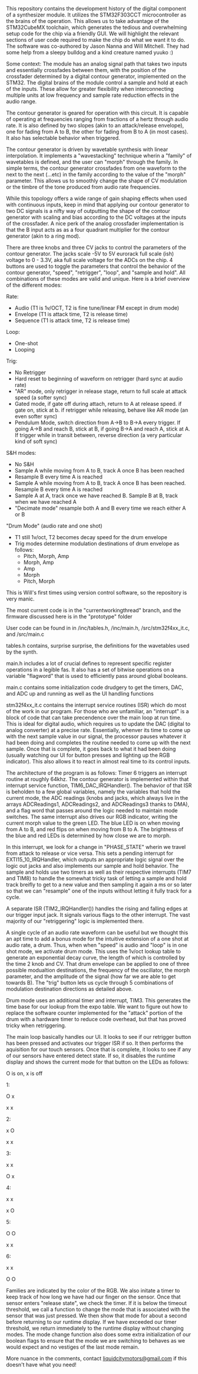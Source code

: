 This repository contains the development history of the digital component of a synthesizer module. It utilizes the STM32F303CCT microcontroller as the brains of the operation. This allows us to take advantage of the STM32CubeMX toolchain, which generates the tedious and overwhelming setup code for the chip via a friendly GUI. We will highlight the relevant sections of user code required to make the chip do what we want it to do.  The software was co-authored by Jason Nanna and Will Mitchell. They had some help from a sleepy bulldog and a kind creature named yuuko :)

Some context: The module has an analog signal path that takes two inputs and essentially crossfades between them, with the position of the crossfader determined by a digital contour generator, implemented on the STM32. The digital brains of the module control a sample and hold at each of the inputs. These allow for greater flexibility when interconnecting multiple units at low frequency and sample rate reduction effects in the audio range.

The contour generator is geared for operation with this circuit. It is capable of operating at frequencies ranging from fractions of a hertz through audio rate. It is also defined by two slopes (akin to an attack/release envelope), one for fading from A to B, the other for fading from B to A (in most cases). It also has selectable behavior when triggered. 

The contour generator is driven by wavetable synthesis with linear interpolation. It implements a "wavestacking" technique wherin a "family" of wavetables is defined, and the user can "morph" through the family. In simple terms, the contour generator crossfades from one waveform to the next to the next (...etc) in the family according to the value of the "morph" parameter. This allows us to smoothly change the shape of CV modulation or the timbre of the tone produced from audio rate frequencies.

While this topology offers a wide range of gain shaping effects when used with continuous inputs, keep in mind that applying our contour generator to two DC signals is a nifty way of outputting the shape of the contour generator with scaling and bias according to the DC voltages at the inputs of the crossfader. A nice perk of the analog crossfader implementation is that the B input acts as as a four quadrant multiplier for the contour generator (akin to a ring mod). 

There are three knobs and three CV jacks to control the parameters of the contour generator. The jacks scale -5V to 5V eurorack full scale (ish) voltage to 0 - 3.3V, aka full scale voltage for the ADCs on the chip. 4 buttons are used to toggle the parameters that control the behavior of the contour generator, "speed", "retrigger", "loop", and "sample and hold". All combinations of these modes are valid and unique. Here is a brief overview of the different modes:

Rate:
- Audio (T1 is 1v/OCT, T2 is fine tune/linear FM except in drum mode)
- Envelope (T1 is attack time, T2 is release time)
- Sequence (T1 is attack time, T2 is release time)

Loop:
- One-shot
- Looping

Trig:
- No Retrigger
- Hard reset to beginning of waveform on retrigger (hard sync at audio rate)
- "AR" mode, only retrigger in release stage, return to full scale at attack speed (a softer sync)
- Gated mode, if gate off during attach, return to A at release speed. if gate on, stick at b. if retrigger while releasing, behave like AR mode (an even softer sync)
- Pendulum Mode, switch direction from A->B to B->A every trigger. If going A->B and reach B, stick at B, if going B->A and reach A, stick at A. If trigger while in transit between, reverse direction (a very particular kind of soft sync)

S&H modes:
- No S&H
- Sample A while moving from A to B, track A once B has been reached
- Resample B every time A is reached
- Sample A while moving from A to B, track A once B has been reached. Resample B every time A is reached
- Sample A at A, track once we have reached B. Sample B at B, track when we have reached A
- "Decimate mode" resample both A and B every time we reach either A or B

"Drum Mode" (audio rate and one shot)
- T1 still 1v/oct, T2 becomes decay speed for the drum envelope
- Trig modes determine modulation destinations of drum envelope as follows:
	- Pitch, Morph, Amp
	- Morph, Amp
	- Amp
	- Morph
	- Pitch, Morph

This is Will's first times using version control software, so the repository is very manic.

The most current code is in the "currentworkingthread" branch, and the firmware discussed here is in the "prototype" folder

User code can be found in in /inc/tables.h, /inc/main.h, /src/stm32f4xx_it.c, and /src/main.c

tables.h contains, surprise surprise, the definitions for the wavetables used by the synth.

main.h includes a lot of crucial defines to represent specific register operations in a legible fas. It also has a set of bitwise operations on a variable "flagword" that is used to efficiently pass around global booleans.

main.c contains some initialization code drudgery to get the timers, DAC, and ADC up and running as well as the UI handling functions

stm32f4xx_it.c contains the interrupt service routines (ISR) which do most of the work in our program. For those who are unfamiliar, an "interrupt" is a block of code that can take precendence over the main loop at run time. This is ideal for digital audio, which requires us to update the DAC (digital to analog converter) at a precise rate. Essentially, whenver its time to come up with the next sample value in our signal, the processor pauses whatever it had been doing and completes the routine needed to come up with the next sample. Once that is complete, it goes back to what it had been doing (usually watching our UI for button presses and lighting up the RGB indicator). This also allows it to react in almost real time to its control inputs.

The architecture of the program is as follows: Timer 6 triggers an interrupt routine at roughly 64khz. The contour generator is implemented within that interrupt service function, TIM6_DAC_IRQHandler(). The behavior of that ISR is beholden to a few global variables, namely the variables that hold the current mode, the ADC readings (knobs and jacks, which always live in the arrays ADCReadings1, ADCReadings2, and ADCReadings3  thanks to DMA), and a flag word that passes around the logic needed to maintain mode switches. The same interrupt also drives our RGB indicator, writing the current morph value to the green LED. The blue LED is on when moving from A to B, and red flips on when moving from B to A. The brightness of the blue and red LEDs is determined by how close we are to morph.

In this interrupt, we look for a change in "PHASE_STATE" wherin we travel from attack to release or vice versa. This sets a pending interrupt for EXTI15_10_IRQHandler, which outputs an appropriate logic signal over the logic out jacks and also implements our sample and hold behavior. The sample and holds use two timers as well as their respective interrupts (TIM7 and TIM8) to handle the somewhat tricky task of letting a sample and hold track breifly to get to a new value and then sampling it again a ms or so later so that we can "resample" one of the inputs without letting it fully track for a cycle.

A separate ISR (TIM2_IRQHandler()) handles the rising and falling edges at our trigger input jack. It signals various flags to the other interrupt. The vast majority of our "retriggering" logic is implemented there. 

A single cycle of an audio rate waveform can be useful but we thought this an apt time to add a bonus mode for the intuitive extension of a one shot at audio rate, a drum. Thus, when when "speed" is audio and "loop" is in one shot mode, we activate drum mode. This uses the 1v/oct lookup table to generate an exponential decay curve, the length of which is controlled by the time 2 knob and CV. That drum envelope can be applied to one of three possible modualtion destinations, the frequency of the oscillator, the morph parameter, and the amplitude of the signal (how far we are able to get towards B). The "trig" button lets us cycle through 5 combinations of modulation destination directions as detailed above.

Drum mode uses an additional timer and interrupt, TIM3. This generates the time base for our lookup from the expo table. We want to figure out how to replace the software counter implemented for the "attack" portion of the drum with a hardware timer to reduce code overhead, but that has proved tricky when retriggering.

The main loop basically handles our UI. It looks to see if our retrigger button has been pressed and activates our trigger ISR if so. It then performs the aquisition for our touch sensors. Once that is complete, it looks to see if any of our sensors have entered detect state. If so, it disables the runtime display and shows the current mode for that button on the LEDs as follows:

O is on, x is off

1:

O   	x


x   	x



2:

x   	O


x   	x




3:

x   	x


O   	x




4:

x   	x


x   	O




5:

O   	O


x   	x




6:

x   	x


O 	  O

Families are indicated by the color of the RGB. We also initate a timer to keep track of how long we have had our finger on the sensor. Once that sensor enters "release state", we check the timer. If it is below the timeout threshold, we call a function to change the mode that is associated with the sensor that was just pressed. We then show that mode for about a second before returning to our runtime display. If we have exceeded our timer threshold, we return immediately to the runtime display without changing modes. The mode change function also does some extra initialization of our boolean flags to ensure that the mode we are switching to behaves as we would expect and no vestiges of the last mode remain.

More nuance in the comments, contact liquidcitymotors@gmail.com if this doesn't have what you need!
